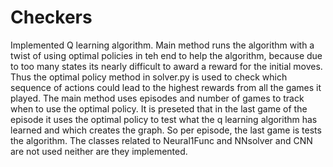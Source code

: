 # Checkers
Implemented Q learning algorithm.
Main method runs the algorithm with a twist of using optimal policies in teh end to help the algorithm, because due to too many states its nearly difficult to award a reward for the initial moves. Thus the optimal policy method in solver.py is used to check which sequence of actions could lead to the highest rewards from all the games it played.
The main method uses episodes and number of games to track when to use the optimal policy. It is preseted that in the last game of the episode it uses the optimal policy to test what the q learning algorithm has learned and which creates the graph.
So per episode, the last game is tests the algorithm.
The classes related to Neural1Func and NNsolver and CNN are not used neither are they implemented.